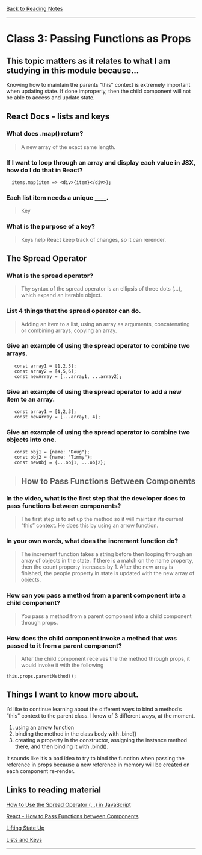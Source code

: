 [Back to Reading Notes](./README.md)

---

# Class 3: Passing Functions as Props

## This topic matters as it relates to what I am studying in this module because...

Knowing how to maintain the parents “this” context is extremely important when updating state.  If done improperly, then the child component will not be able to access and update state.

## React Docs - lists and keys

### What does .map() return?

> A new array of the exact same length.

### If I want to loop through an array and display each value in JSX, how do I do that in React?

      items.map(item => <div>{item}</div>);

### Each list item needs a unique ____.

> Key

### What is the purpose of a key?

> Keys help React keep track of changes, so it can rerender.

## The Spread Operator

### What is the spread operator?

> Thy syntax of the spread operator is an ellipsis of three dots (…), which expand an iterable object.

### List 4 things that the spread operator can do.

> Adding an item to a list, using an array as arguments, concatenating or combining arrays, copying an array.

### Give an example of using the spread operator to combine two arrays.

       const array1 = [1,2,3];
       const array2 = [4,5,6];
       const newArray = [...array1, ...array2];

### Give an example of using the spread operator to add a new item to an array.

       const array1 = [1,2,3];
       const newArray = [...array1, 4];
            

### Give an example of using the spread operator to combine two objects into one.

       const obj1 = {name: "Doug"};
       const obj2 = {name: "Timmy"};
       const newObj = {...obj1, ...obj2};

> ## How to Pass Functions Between Components

### In the video, what is the first step that the developer does to pass functions between components?

> The first step is to set up the method so it will maintain its current “this” context.  He does this by using an arrow function.

### In your own words, what does the increment function do?

> The increment function takes a string before then looping through an array of objects in the state.  If there is a match on the name property, then the count property increases by 1.  After the new array is finished, the people property in state is updated with the new array of objects.

### How can you pass a method from a parent component into a child component?

> You pass a method from a parent component into a child component through props.

### How does the child component invoke a method that was passed to it from a parent component?

> After the child component receives the the method through props, it would invoke it with the following

    this.props.parentMethod();


## Things I want to know more about.

I’d like to continue learning about the different ways to bind a method’s “this” context to the parent class.  I know of 3 different ways, at the moment.  

1) using an arrow function
2) binding the method in the class body with .bind()
3) creating a property in the constructor, assigning the instance method there, and then binding it with .bind().

It sounds like it’s a bad idea to try to bind the function when passing the reference in props because a new reference in memory will be created on each component re-render.

## Links to reading material

[How to Use the Spread Operator (…) in JavaScript](https://medium.com/coding-at-dawn/how-to-use-the-spread-operator-in-javascript-b9e4a8b06fab)

[React - How to Pass Functions between Components](https://www.youtube.com/watch?v=c05OL7XbwXU)

[Lifting State Up](https://reactjs.org/docs/lifting-state-up.html)

[Lists and Keys](https://reactjs.org/docs/lists-and-keys.html)

---
